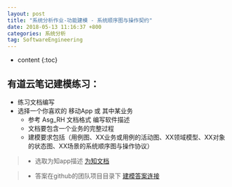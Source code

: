 ```yaml
---
layout: post
title: "系统分析作业-功能建模 - 系统顺序图与操作契约"
date: 2018-05-13 11:16:37 +800
categories: 系统分析
tag: SoftwareEngineering
---
```

* content
{:toc}



## 有道云笔记建模练习：
- 练习文档编写
- 选择一个你喜欢的 移动App 或 其中某业务
    - 参考 Asg_RH 文档格式 编写软件描述
    - 文档要包含一个业务的完整过程
    - 建模要求包括（用例图、XX业务或用例的活动图、XX领域模型、XX对象的状态图、XX场景的系统顺序图与操作协议）

> * 选取为知app描述
[为知文档](https://github.com/GiveMeFive-SYSU/Dashboard/blob/master/doc/ModelingPractice/为知笔记app.pdf)

> * 答案在github的团队项目目录下
[建模答案连接](https://github.com/GiveMeFive-SYSU/Dashboard/blob/master/doc/midTest/rjx.pdf)